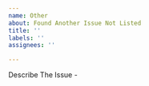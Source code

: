 ```yaml
---
name: Other
about: Found Another Issue Not Listed
title: ''
labels: ''
assignees: ''

---
```


Describe The Issue -
